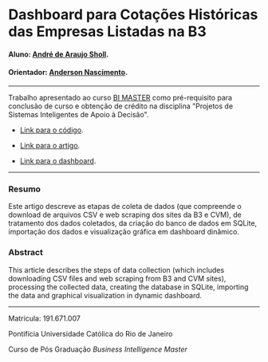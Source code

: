 <!-- antes de enviar a versão final, solicitamos que todos os comentários, colocados para orientação ao aluno, sejam removidos do arquivo -->

# Dashboard para Cotações Históricas das Empresas Listadas na B3

#### Aluno: [André de Araujo Sholl](https://github.com/asholl/tcc_bi_master).
#### Orientador: [Anderson Nascimento](https://github.com/insightds).

---

Trabalho apresentado ao curso [BI MASTER](https://ica.puc-rio.ai/bi-master) como pré-requisito para conclusão de curso e obtenção de crédito na disciplina "Projetos de Sistemas Inteligentes de Apoio à Decisão".

- [Link para o código](https://github.com/asholl/tcc_bi_master/blob/main/TCC.ipynb). <!-- caso não aplicável, remover esta linha -->

- [Link para o artigo](https://github.com/asholl/tcc_bi_master/blob/main/Trabalho%20de%20Conclus%C3%A3o%20de%20Curso%20Final.pdf). <!-- caso não aplicável, remover esta linha -->

- [Link para o dashboard](https://github.com/asholl/tcc_bi_master/blob/main/Dashboard/A%C3%A7%C3%B5es%20B3%20-%20Cota%C3%A7%C3%B5es%20Hist%C3%B3ricas.pbix). <!-- caso não aplicável, remover esta linha -->
---

### Resumo

<!-- trocar o texto abaixo pelo resumo do trabalho, em português -->

Este artigo descreve as etapas de coleta de dados (que compreende o download de arquivos CSV e web scraping dos sites da B3 e CVM), de tratamento dos dados coletados, da criação do banco de dados em SQLite, importação dos dados e visualização gráfica em dashboard dinâmico.

### Abstract <!-- Opcional! Caso não aplicável, remover esta seção -->

<!-- trocar o texto abaixo pelo resumo do trabalho, em inglês -->

This article describes the steps of data collection (which includes downloading CSV files and web scraping from B3 and CVM sites), processing the collected data, creating the database in SQLite, importing the data and graphical visualization in dynamic dashboard.

---

Matrícula: 191.671.007

Pontifícia Universidade Católica do Rio de Janeiro

Curso de Pós Graduação *Business Intelligence Master*
